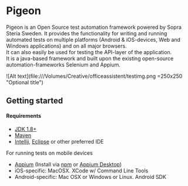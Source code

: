 # Pigeon

Pigeon is an Open Source test automation framework powered by Sopra Steria Sweden.
It provides the functionality for writing and running automated tests on multiple platforms (Android & iOS-devices, Web and Windows applications) and on all major browsers.  
It can also easily be used for testing the API-layer of the application.  
It is a java-based framework and built upon the existing open-source automation-frameworks Selenium and Appium.

![Alt text](file:///Volumes/Creative/officeassistent/testimg.png =250x250 "Optional title")

## Getting started
#### Requirements
* [JDK 1.8+](https://www.oracle.com/technetwork/java/javase/downloads/index.html)
* [Maven](https://maven.apache.org/)
* [Intellij](https://www.jetbrains.com/idea/), [Eclipse](https://www.eclipse.org/ide/) or other preferred IDE

For running tests on mobile devices
* [Appium](http://appium.io/) (Install via [npm](https://nodejs.org/en/) or [Appium Desktop](https://github.com/appium/appium-desktop/releases/))
* iOS-specific: MacOSX. XCode w/ Command Line Tools
* Android-specific: Mac OSX or Windows or Linux.
                    Android SDK

